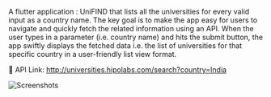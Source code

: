 A flutter application : UniFIND that lists all the universities for every valid input as a country name. The key goal is to make the app easy for users to navigate and quickly fetch the related information using an API. When the user types in a parameter (i.e. country name) and hits the submit button, the app swiftly displays the fetched data i.e. the list of universities for that specific country in a user-friendly list view format.

🔗 API Link: http://universities.hipolabs.com/search?country=India

![Screenshots](https://github.com/swastikajoshi/AppDevCohort1.0_Task2/assets/98214598/ee91cf8a-5135-4025-bbe2-07f33efc4f7b)









